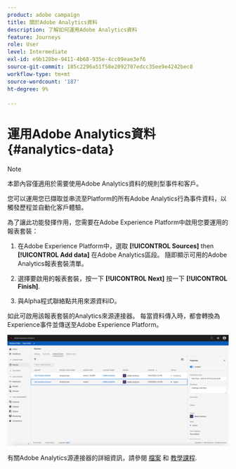 ```yaml
---
product: adobe campaign
title: 關於Adobe Analytics資料
description: 了解如何運用Adobe Analytics資料
feature: Journeys
role: User
level: Intermediate
exl-id: e9b128be-9411-4b68-935e-4cc09eae3ef6
source-git-commit: 185c2296a51f58e2092787edcc35ee9e4242bec8
workflow-type: tm+mt
source-wordcount: '187'
ht-degree: 9%

---
```


# 運用Adobe Analytics資料{#analytics-data}

>[!NOTE]
>
>本節內容僅適用於需要使用Adobe Analytics資料的規則型事件和客戶。

您可以運用您已擷取並串流至Platform的所有Adobe Analytics行為事件資料，以觸發歷程並自動化客戶體驗。

為了讓此功能發揮作用，您需要在Adobe Experience Platform中啟用您要運用的報表套裝：

1. 在Adobe Experience Platform中，選取 **[!UICONTROL Sources]** then **[!UICONTROL Add data]** 在Adobe Analytics區段。 隨即顯示可用的Adobe Analytics報表套裝清單。

1. 選擇要啟用的報表套裝，按一下 **[!UICONTROL Next]** 按一下 **[!UICONTROL Finish]**.

1. 與Alpha程式聯絡點共用來源資料ID。

如此可啟用該報表套裝的Analytics來源連接器。 每當資料傳入時，都會轉換為Experience事件並傳送至Adobe Experience Platform。

![](../assets/alpha-event9.png)

有關Adobe Analytics源連接器的詳細資訊，請參閱 [檔案](https://experienceleague.adobe.com/docs/experience-platform/sources/connectors/adobe-applications/analytics.html?lang=zh-Hant) 和 [教學課程](https://experienceleague.adobe.com/docs/experience-platform/sources/ui-tutorials/create/adobe-applications/analytics.html?lang=zh-Hant).
